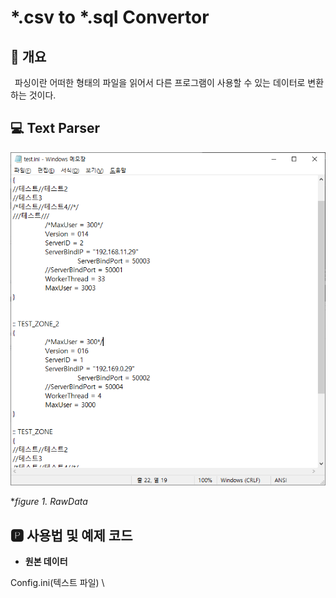 # *.csv to *.sql Convertor
## 📢 개요
 파싱이란 어떠한 형태의 파일을 읽어서 다른 프로그램이 사용할 수 있는 데이터로 변환하는 것이다.

## 💻 Text Parser

  ![capture](https://github.com/kbm0996/-Utility-CParser/blob/master/figure/text.png)
  
  **figure 1. RawData*

 
 
## 🅿 사용법 및 예제 코드

- **원본 데이터**
 
 Config.ini(텍스트 파일)
\
